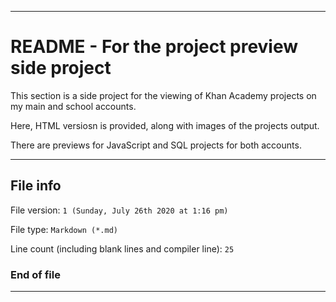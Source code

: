 
***

# README - For the project preview side project

This section is a side project for the viewing of Khan Academy projects on my main and school accounts.

Here, HTML versiosn is provided, along with images of the projects output.

There are previews for JavaScript and SQL projects for both accounts.

***

## File info

File version: `1 (Sunday, July 26th 2020 at 1:16 pm)`

File type: `Markdown (*.md)`

Line count (including blank lines and compiler line): `25`

### End of file

***
